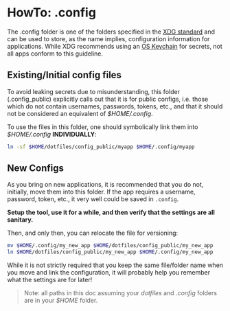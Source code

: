# HowTo: .config

The .config folder is one of the folders specified in the [XDG
standard](https://wiki.archlinux.org/title/XDG_Base_Directory) and can be used to store, as the name
implies, configuration information for applications. While XDG recommends using an [OS
Keychain](https://www.freedesktop.org/wiki/Specifications/secret-storage-spec/) for secrets, not all
apps conform to this guideline.

## Existing/Initial config files
To avoid leaking secrets due to misunderstanding, this folder (.config_public) explicitly calls out
that it is for public configs, i.e. those which do not contain usernames, passwords, tokens, etc.,
and that it should not be considered an equivalent of *$HOME/.config*.

To use the files in this folder, one should symbolically link them into *$HOME/.config*
**INDIVIDUALLY**:

``` sh
ln -sf $HOME/dotfiles/config_public/myapp $HOME/.config/myapp
```

## New Configs

As you bring on new applications, it is recommended that you do not, initially, move them into this
folder. If the app requires a username, password, token, etc., it very well could be saved in
`.config`.

**Setup the tool, use it for a while, and then verify that the settings are all sanitary.**

Then, and only then, you can relocate the file for versioning:

``` sh
mv $HOME/.config/my_new_app $HOME/dotfiles/config_public/my_new_app
ln $HOME/dotfiles/config_public/my_new_app $HOME/.config/my_new_app
```

While it is not strictly required that you keep the same file/folder name when you move and link the
configuration, it will probably help you remember what the settings are for later!

> Note: all paths in this doc assuming your *dotfiles* and *.config* folders are in your *$HOME*
> folder.
